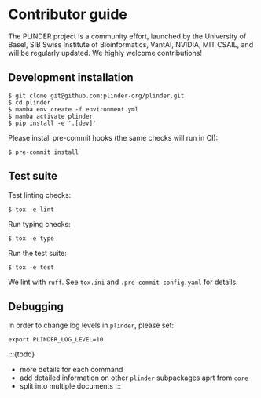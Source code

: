 # Contributor guide

The PLINDER project is a community effort, launched by the University of Basel,
SIB Swiss Institute of Bioinformatics, VantAI, NVIDIA, MIT CSAIL, and will be regularly
updated.
We highly welcome contributions!

## Development installation

```console
$ git clone git@github.com:plinder-org/plinder.git
$ cd plinder
$ mamba env create -f environment.yml
$ mamba activate plinder
$ pip install -e '.[dev]'
```

Please install pre-commit hooks (the same checks will run in CI):

```console
$ pre-commit install
```

## Test suite

Test linting checks:

```console
$ tox -e lint
```

Run typing checks:

```console
$ tox -e type
```

Run the test suite:

```console
$ tox -e test
```

We lint with `ruff`.
See `tox.ini` and `.pre-commit-config.yaml` for details.

## Debugging

In order to change log levels in `plinder`, please set:

```console
export PLINDER_LOG_LEVEL=10
```

:::{todo}
- more details for each command
- add detailed information on other `plinder` subpackages aprt from `core`
- split into multiple documents
:::

